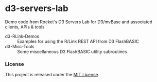 d3-servers-lab
==============
Demo code from Rocket's D3 Servers Lab for D3/mvBase and associated clients, APIs &amp; tools

<dl>

<dt>d3-RLink-Demos</dt>
<dd>Examples for using the R/Link REST API from D3 FlashBASIC</dd>

<dt>d3-Misc-Tools</dt>
<dd>Some miscellaneous D3 FlashBASIC utility subroutines</dd>

</dl>

### License

This project is released under the [MIT License](http://www.opensource.org/licenses/MIT).

